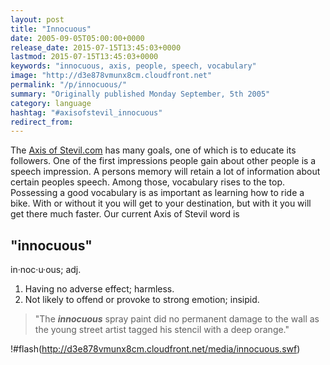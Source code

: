 ```yaml
---
layout: post
title: "Innocuous"
date: 2005-09-05T05:00:00+0000
release_date: 2015-07-15T13:45:03+0000
lastmod: 2015-07-15T13:45:03+0000
keywords: "innocuous, axis, people, speech, vocabulary"
image: "http://d3e878vmunx8cm.cloudfront.net"
permalink: "/p/innocuous/"
summary: "Originally published Monday September, 5th 2005"
category: language
hashtag: "#axisofstevil_innocuous"
redirect_from:
---
```


The [Axis of Stevil.com](/ "Axis of Stevil.com") has many goals, one of which is to educate its followers. One of the first impressions people gain about other people is a speech impression. A persons memory will retain a lot of information about certain peoples speech. Among those, vocabulary rises to the top. Possessing a good vocabulary is as important as learning how to ride a bike. With or without it you will get to your destination, but with it you will get there much faster. Our current Axis of Stevil word is

## "innocuous" ##

in·noc·u·ous; adj.

1. Having no adverse effect; harmless.
2. Not likely to offend or provoke to strong emotion; insipid.
 
> "The ***innocuous*** spray paint did no permanent damage to the wall as the young street artist tagged his stencil with a deep orange."

!#flash(http://d3e878vmunx8cm.cloudfront.net/media/innocuous.swf)
